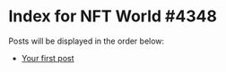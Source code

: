 # Index for NFT World #4348
Posts will be displayed in the order below:

- [Your first post](./001-first.md)

